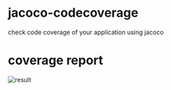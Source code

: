 # jacoco-codecoverage
check code coverage of your application using jacoco

 # coverage report 
![result](https://user-images.githubusercontent.com/25712816/51913827-73eb2880-23fd-11e9-9caf-a96d9d56b856.PNG)

